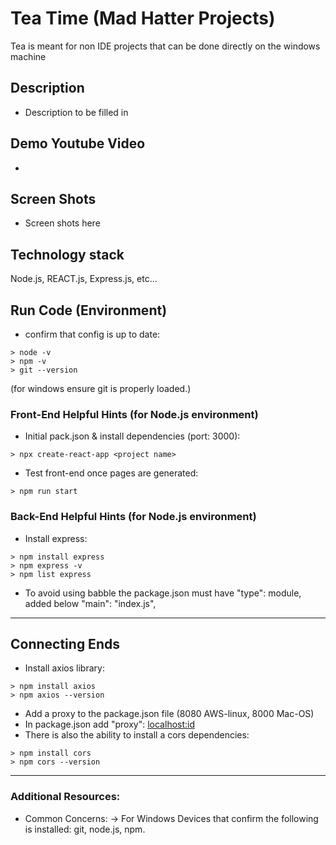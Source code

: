 # Tea Time (Mad Hatter Projects)
Tea is meant for non IDE projects that can be done directly on the windows machine


## Description
- Description to be filled in 

## Demo Youtube Video
- 
## Screen Shots
- Screen shots here

## Technology stack
Node.js, REACT.js, Express.js, etc...

## Run Code (Environment)
- confirm that config is up to date:

```
> node -v
> npm -v
> git --version
```
(for windows ensure git is properly loaded.)

### Front-End Helpful Hints (for Node.js environment)

- Initial pack.json & install dependencies (port: 3000):
```
> npx create-react-app <project name>
```
- Test front-end once pages are generated:
```
> npm run start
```

### Back-End Helpful Hints (for Node.js environment)

- Install express:
```
> npm install express
> npm express -v
> npm list express
```
- To avoid using babble the package.json must have "type": module, added below "main": "index.js",

--------------------------------------------------
## Connecting Ends
- Install axios library:
 ```
> npm install axios
> npm axios --version
```
- Add a proxy to the package.json file (8080 AWS-linux, 8000 Mac-OS)
- In package.json add "proxy": <localhost:id>
- There is also the ability to install a cors dependencies:
 ```
> npm install cors
> npm cors --version
```


--------------------------------------------------
### Additional Resources:
- Common Concerns:
-> For Windows Devices that confirm the following is installed: git, node.js, npm. 